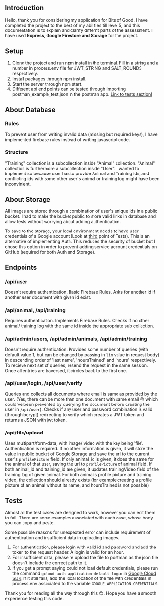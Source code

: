 ## **Introduction**
Hello, thank you for considering my application for Bits of Good. I have completed the project to the best of my abilities till level 5, and this documentation is to explain and clarify differnt parts of the assessment. I have used **Express, Google Firestore and Storage** for the project. 
## Setup
1. Clone the project and run npm install in the terminal. Fill in a string and a number in process.env file for JWT_STRING and SALT_ROUNDS respectively.
2. Install packages through npm install.
3. Start the server through npm start.
4. Different api end points can be tested through importing postman_example_test.json in the postman app. [Link to tests section!](#tests)

## **About Database**
### Rules
To prevent user from writing invalid data (missing but required keys), I have implemented firebase rules instead of writing javascript code.
### Structure
"Training" collection is a subcollection inside "Animal" collection. "Animal" collection is furthermore a subcollection inside "User". I wanted to implement so because user has to provide Animal and Training ids, and conflicting ids with some other user's animal or training log might have been inconvinient.

## **About Storage**
All images are stored through a combination of user's unique ids in a public bucket. I had to make the bucket public to store valid links in database and allow tests without worrying about adding authentication. 

To save to the storage, your local environment needs to have user credentials of a Google account (Look at [third](#tests) point of Tests). This is an alternative of implementing Auth. This reduces the security of bucket but I chose this option in order to prevent adding service account credentials on GitHub (required for both Auth and Storage).

## **Endpoints**
### **/api/user**
Doesn't require authentication. Basic Firebase Rules. Asks for another id if another user document with given id exist.
### **/api/animal**, **/api/training**
Requires authentication. Implements Firebase Rules. Checks if no other animal/ training log with the same id inside the appropriate sub collection.

### **/api/admin/users**, **/api/admin/animals**, **/api/admin/training**
Doesn't require authentication. Provides some number of queries (with default value 1, but can be changed by passing in `lim` value in request body) in descending order of 'last name', 'hoursTrained' and 'hours' respectively. To recieve next set of queries, resend the request in the same session. Once all entries are traversed, it circles back to the first one.

### **/api/user/login**, **/api/user/verify**
Queries and collects all documents where email is same as provided by the user. (Yes, there can be more than one document with same email 😞 which could've been prevented by querying the document before creating the user in `/api/user`). Checks if any user and password combination is valid (through bcrypt) redirecting to verify which creates a JWT token and returns a JSON with jwt token.

### **/api/file/upload**
Uses multipart/form-data, with image/ video with the key being 'file'. Authentication is required. If no other information is given, it will store the value in public bucket of Google Storage and save the url to the current user's `profilePicture` field. If only animal_id is given, it does the same for the animal of that user, saving the url to `profilePicture` of animal field. If both animal_id and training_id are given, it updates trainingVideo field of the training log of given animal. For both animal's profile picture and training video, the collection should already exists (for example creating a profile picture of an animal without its name, and hoursTrained is not possible)

## Tests
Almost all the test cases are designed to work, however you can edit them to fail. There are some examples associated with each case, whose body you can copy and paste. 

Some possible reasons for unexpexted error can include requirement of authentication and insufficient data in uploading images.

1. For authentication, please login with valid id and password and add the token to the request header. A login is valid for an hour.
2. For insufficient data, please re upload the file to postman as the json file doesn't include the correct path to it.
3. If you get a prompt saying could not load default credentials, please run the command `gcloud auth application-default login` in [Google Cloud SDK](https://cloud.google.com/sdk/docs/install). If it still fails, add the local location of the file with credentials in process.env associated to the variable `GOOGLE_APPLICATION_CREDENTIALS`.

Thank you for reading all the way through this 😊. Hope you have a smooth experience testing this code. 
